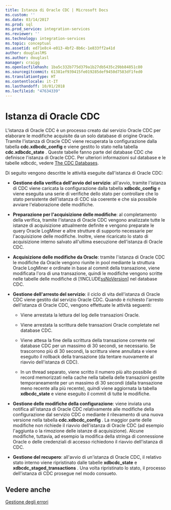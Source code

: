 ```yaml
---
title: Istanza di Oracle CDC | Microsoft Docs
ms.custom: ''
ms.date: 03/14/2017
ms.prod: sql
ms.prod_service: integration-services
ms.reviewer: ''
ms.technology: integration-services
ms.topic: conceptual
ms.assetid: ed71e8c4-e013-4bf2-8b6c-1e833ff2a41d
author: douglaslMS
ms.author: douglasl
manager: craigg
ms.openlocfilehash: 1ba5c332b775d379a1b27db5435c29bb84851c80
ms.sourcegitcommit: 61381ef939415fe019285def9450d7583df1fed0
ms.translationtype: HT
ms.contentlocale: it-IT
ms.lasthandoff: 10/01/2018
ms.locfileid: "47634339"
---
```

# <a name="the-oracle-cdc-instance"></a>Istanza di Oracle CDC
  L'istanza di Oracle CDC è un processo creato dal servizio Oracle CDC per elaborare le modifiche acquisite da un solo database di origine Oracle. Tramite l'istanza di Oracle CDC viene recuperata la configurazione dalla tabella **cdc.xdbcdc_config** e viene gestito lo stato nella tabella **cdc.xdbcdc_state** . Queste tabelle fanno parte del database CDC che definisce l'istanza di Oracle CDC. Per ulteriori informazioni sul database e le tabelle xdbcdc, vedere [The CDC Databases](../../integration-services/change-data-capture/working-with-the-oracle-cdc-service.md#BKMK_CDCdatabase).  
  
 Di seguito vengono descritte le attività eseguite dall'istanza di Oracle CDC:  
  
-   **Gestione della verifica dell'avvio del servizio**: all'avvio, tramite l'istanza di CDC viene caricata la configurazione dalla tabella **xdbcdc_config** e viene eseguita una serie di verifiche dello stato per controllare che lo stato persistente dell'istanza di CDC sia coerente e che sia possibile avviare l'elaborazione delle modifiche.  
  
-   **Preparazione per l'acquisizione delle modifiche**: al completamento della verifica, tramite l'istanza di Oracle CDC vengono analizzate tutte le istanze di acquisizione attualmente definite e vengono preparate le query Oracle LogMiner e altre strutture di supporto necessarie per l'acquisizione delle modifiche. Inoltre, viene ricaricato lo stato di acquisizione interno salvato all'ultima esecuzione dell'istanza di Oracle CDC.  
  
-   **Acquisizione delle modifiche da Oracle**: tramite l'istanza di Oracle CDC le modifiche da Oracle vengono riunite in pool mediante la struttura Oracle LogMiner e ordinate in base al commit della transazione, viene modificata l'ora di una transazione, quindi le modifiche vengono scritte nelle tabelle delle modifiche di [!INCLUDE[ssNoVersion](../../includes/ssnoversion-md.md)] nel database CDC.  
  
-   **Gestione dell'arresto del servizio**: il ciclo di vita dell'istanza di Oracle CDC viene gestito dal servizio Oracle CDC. Quando è richiesto l'arresto dell'istanza di Oracle CDC, vengono effettuate le attività seguenti:  
  
    -   Viene arrestata la lettura del log delle transazioni Oracle.  
  
    -   Viene arrestata la scrittura delle transazioni Oracle completate nel database CDC.  
  
    -   Viene attesa la fine della scrittura della transazione corrente nel database CDC per un massimo di 30 secondi, se necessario. Se trascorrono più di 30 secondi, la scrittura viene annullata e viene eseguito il rollback della transazione (da tentare nuovamente al riavvio dell'istanza di CDC).  
  
    -   In un thread separato, viene scritto il numero più alto possibile di record memorizzati nella cache nella tabella delle transazioni gestite temporaneamente per un massimo di 30 secondi (dalla transazione meno recente alla più recente), quindi viene aggiornata la tabella **xdbcdc_state** e viene eseguito il commit di tutte le modifiche.  
  
-   **Gestione delle modifiche della configurazione**: viene inviata una notifica all'istanza di Oracle CDC relativamente alle modifiche della configurazione dal servizio CDC o mediante il rilevamento di una nuova versione nella tabella **cdc.xdbcdc_config** . La maggior parte delle modifiche non richiede il riavvio dell'istanza di Oracle CDC (ad esempio l'aggiunta o la rimozione delle istanze di acquisizione). Alcune modifiche, tuttavia, ad esempio la modifica della stringa di connessione Oracle o delle credenziali di accesso richiedono il riavvio dell'istanza di CDC.  
  
-   **Gestione del recupero**: all'avvio di un'istanza di Oracle CDC, il relativo stato interno viene ripristinato dalle tabelle **xdbcdc_state** e **xdbcdc_staged_transactions** . Una volta ripristinato lo stato, il processo dell'istanza di CDC prosegue nel modo consueto.  
  
## <a name="see-also"></a>Vedere anche  
 [Gestione degli errori](../../integration-services/change-data-capture/error-handling.md)  
  
  
